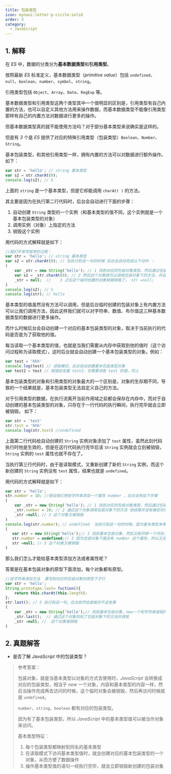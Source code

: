 ```yaml
---
title: 包装类型
icon: mynaui:letter-p-circle-solid
order: 3
category:
  - JavaScript
---
```

## 1. 解释
在 *ES* 中，数据的分类分为**基本数据类型**和**引用类型**。

按照最新 *ES* 标准定义，基本数据类型（*primitive value*）包括 `undefined`、`null`、`boolean`、`number`、`symbol`、`string`。

引用类型包括 `Object`、`Array`、`Date`、`RegExp` 等。

基本数据类型和引用类型这两个类型其中一个很明显的区别是，引用类型有自己内置的方法，也可以自定义其他方法用来操作数据，而基本数据类型不能像引用类型那样有自己的内置方法对数据进行更多的操作。

但基本数据类型真的就不能使用方法吗？对于部分基本类型来说确实是这样的。

但是有 *3* 个是 *ES* 提供了对应的特殊引用类型（包装类型）`Boolean`、`Number`、`String`。

基本包装类型，和其他引用类型一样，拥有内置的方法可以对数据进行额外操作。如下：

````js
var str = 'hello'; // string 基本类型
var s2 = str.charAt(0);
console.log(s2); // h
````

上面的 `string` 是一个基本类型，但是它却能调用 `charAt( )` 的方法。

其主要是因为在执行第二行代码时，后台会自动进行下面的步骤：

1. 自动创建 `String` 类型的一个实例（和基本类型的值不同，这个实例就是一个基本包装类型的对象）
2. 调用实例（对象）上指定的方法
3. 销毁这个实例

用代码的方式解释就是如下：

````js
//我们平常写程序的过程：
var str = 'hello'; // string 基本类型
var s2 = str.charAt(0); // 在执行到这一句的时候 后台会自动完成以下动作 ：
(
    var _str = new String('hello'); // 1 找到对应的包装对象类型，然后通过包装对象创建出一个和基本类型值相同的对象
    var s2 = _str.charAt(0); // 2 然后这个对象就可以调用包装对象下的方法，并且返回结给 s2.
    _str = null;  //    3 之后这个临时创建的对象就被销毁了， str =null; 
)
console.log(s2); // h 
console.log(str); // hello
````

基本类型的值虽然没有方法可以调用，但是后台临时创建的包装对象上有内置方法可以让我们调用方法，因此这样我们就可以对字符串、数值、布尔值这三种基本数据类型的数据进行更多操作。

而什么时候后台会自动创建一个对应的基本包装类型的对象，取决于当前执行的代码是否是为了获取他的值。

每当读取一个基本类型的值，也就是当我们需要从内存中获取到他的值时（这个访问过程称为读取模式），这时后台就会自动创建一个基本包装类型的对象。例如：

````js
var test = 'hhh'
console.log(test) // 读取模式，后台自动创建基本包装类型对象
var test2 = test // 赋值给变量 test2，也需要读取 test 的值，同上
````

基本包装类型的对象和引用类型的对象最大的一个区别是，对象的生存期不同，导致的一个结果就是，基本包装类型无法自定义自己的方法。

对于引用类型的数据，在执行流离开当前作用域之前都会保存在内存中，而对于自动创建的基本包装类型的对象，只存在于一行代码的执行瞬间，执行完毕就会立即被销毁。 如下：

````js
var str = 'test'
str.test = 'hhh'
console.log(str.test) //undefined
````

上面第二行代码给自动创建的 `String` 实例对象添加了 `test` 属性，虽然此刻代码执行时他是生效的，但是在这行代码执行完毕后该 `String` 实例就会立刻被销毁，`String` 实例的 `test` 属性也就不存在了。

当执行第三行代码时，由于是读取模式，又重新创建了新的 `String` 实例，而这个新创建的 `String` 实例没有 `test` 属性，结果也就是 `undefined`。

用代码的方式解释就是如下：

````js
var str = 'hello';
str.number = 10; //假设我们想给字符串添加一个属性 number ，后台会有如下步骤
(
    var _str = new String('hello'); // 1 找到对应的包装对象类型，然后通过包装对象创建出一个和基本类型值相同的对象
    _str.number = 10; // 2 通过这个对象调用包装对象下的方法 但结果并没有被任何东西保存
    _str =null; // 3 这个对象又被销毁
)
console.log(str.number); // undefined  当执行到这一句的时候，因为基本类型本来没有属性，后台又会重新重复上面的步骤
(
   var str = new String('hello');// 1 找到基本包装对象，然后又新开辟一个内存，创建一个值为 hello 对象
   str.number = undefined;// 2 因为包装对象下面没有 number 这个属性，所以又会重新添加，因为没有值，所以值是未定义;然后弹出结果
   str =null; // 3 这个对象又被销毁
)
````

那么我们怎么才能给基本类型添加方法或者属性呢？

答案是在基本包装对象的原型下面添加，每个对象都有原型。

````js
//给字符串添加方法  要写到对应的包装对象的原型下才行
var str = 'hello';
String.prototype.last= fuction(){ 
    return this.charAt(this.length);
}; 
str.last(); // 5 执行到这一句，后台依然会偷偷的干这些事
(
    var _str = new String('hello');// 找到基本包装对象，new一个和字符串值相同的对象，
    _str.last();  // 通过这个对象找到了包装对象下的方法并调用 
    _str =null; //  这个对象被销毁
)
````

## 2. 真题解答

- 是否了解 *JavaScript* 中的包装类型？

> 参考答案：
>
> 包装对象，就是当基本类型以对象的方式去使用时，*JavaScript* 会转换成对应的包装类型，相当于 *new* 一个对象，内容和基本类型的内容一样，然后当操作完成再去访问的时候，这个临时对象会被销毁，然后再访问时候就是 `undefined`。
>
> `number`、`string`、`boolean` 都有对应的包装类型。
>
> 因为有了基本包装类型，所以 *JavaScript* 中的基本类型值可以被当作对象来访问。
>
> 基本类型特征：
>
> 1. 每个包装类型都映射到同名的基本类型
> 2. 在读取模式下访问基本类型值时，就会创建对应的基本包装类型的一个对象，从而方便了数据操作
> 3. 操作基本类型值的语句一经执行完毕，就会立即销毁新创建的包装对象